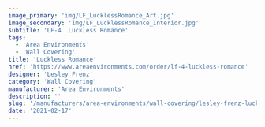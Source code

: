 ```yaml
---
image_primary: 'img/LF_LucklessRomance_Art.jpg'
image_secondary: 'img/LF_LucklessRomance_Interior.jpg'
subtitle: 'LF-4  Luckless Romance'
tags:
  - 'Area Environments'
  - 'Wall Covering'
title: 'Luckless Romance'
href: 'https://www.areaenvironments.com/order/lf-4-luckless-romance'
designer: 'Lesley Frenz'
category: 'Wall Covering'
manufacturer: 'Area Environments'
description: ''
slug: '/manufacturers/area-environments/wall-covering/lesley-frenz-luckless-romance'
date: '2021-02-17'
---
```

